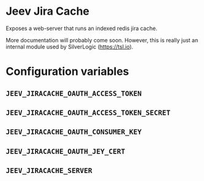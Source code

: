 # Jeev Jira Cache

Exposes a web-server that runs an indexed redis jira cache.

More documentation will probably come soon. However, this is really just an internal module used by SilverLogic 
(https://tsl.io).

# Configuration variables

## `JEEV_JIRACACHE_OAUTH_ACCESS_TOKEN`
## `JEEV_JIRACACHE_OAUTH_ACCESS_TOKEN_SECRET`
## `JEEV_JIRACACHE_OAUTH_CONSUMER_KEY`
## `JEEV_JIRACACHE_OAUTH_JEY_CERT`
## `JEEV_JIRACACHE_SERVER`
